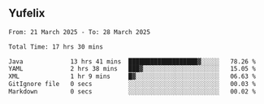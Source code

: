 ## Yufelix

<!--START_SECTION:waka-->

```txt
From: 21 March 2025 - To: 28 March 2025

Total Time: 17 hrs 30 mins

Java             13 hrs 41 mins  ███████████████████▓░░░░░   78.26 %
YAML             2 hrs 38 mins   ███▓░░░░░░░░░░░░░░░░░░░░░   15.05 %
XML              1 hr 9 mins     █▓░░░░░░░░░░░░░░░░░░░░░░░   06.63 %
GitIgnore file   0 secs          ░░░░░░░░░░░░░░░░░░░░░░░░░   00.03 %
Markdown         0 secs          ░░░░░░░░░░░░░░░░░░░░░░░░░   00.02 %
```

<!--END_SECTION:waka-->

